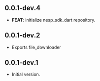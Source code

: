 ## 0.0.1-dev.4

 - **FEAT**: initialize nesp_sdk_dart repository.

## 0.0.1-dev.2

- Exports file_downloader

## 0.0.1-dev.1

- Initial version.
